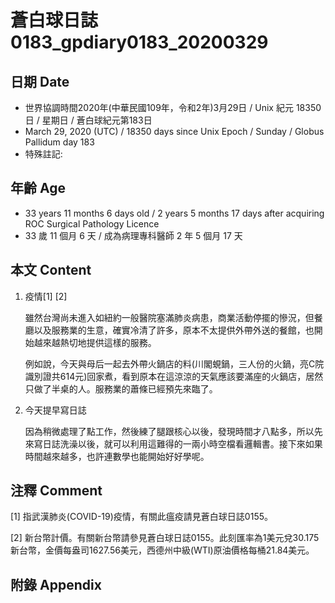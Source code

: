 [_metadata_:encoding]: - "utf-8"
[_metadata_:fileformat]: - "markdown"
[_metadata_:MIME_type]: - "text/plain"
[_metadata_:markdown_version]: - "commonmark version 0.29"
[_metadata_:markdown_spec]: - "https://spec.commonmark.org/0.29/"

# 蒼白球日誌0183_gpdiary0183_20200329 #

## 日期 Date ##

* 世界協調時間2020年(中華民國109年，令和2年)3月29日 / Unix 紀元 18350 日 / 星期日 / 蒼白球紀元第183日
* March 29, 2020 (UTC) / 18350 days since Unix Epoch / Sunday / Globus Pallidum day 183
* 特殊註記:

## 年齡 Age ##

* 33 years 11 months 6 days old / 2 years 5 months 17 days after acquiring ROC Surgical Pathology Licence
* 33 歲 11 個月 6 天 / 成為病理專科醫師 2 年 5 個月 17 天

## 本文 Content ##

1. 疫情[1] [2]

    雖然台灣尚未進入如紐約一般醫院塞滿肺炎病患，商業活動停擺的慘況，但餐廳以及服務業的生意，確實冷清了許多，原本不太提供外帶外送的餐館，也開始越來越熱切地提供這樣的服務。

    例如說，今天與母后一起去外帶火鍋店的料(川閣蜆鍋，三人份的火鍋，亮C院識別證共614元)回家煮，看到原本在這涼涼的天氣應該要滿座的火鍋店，居然只做了半桌的人。服務業的蕭條已經預先來臨了。

2. 今天提早寫日誌

    因為稍微處理了點工作，然後練了腿跟核心以後，發現時間才八點多，所以先來寫日誌洗澡以後，就可以利用這難得的一兩小時空檔看邏輯書。接下來如果時間越來越多，也許連數學也能開始好好學呢。

## 注釋 Comment ##

[1] 指武漢肺炎(COVID-19)疫情，有關此瘟疫請見蒼白球日誌0155。

[2] 新台幣計價。有關新台幣請參見蒼白球日誌0155。此刻匯率為1美元兌30.175新台幣，金價每盎司1627.56美元，西德州中級(WTI)原油價格每桶21.84美元。

## 附錄 Appendix ##

